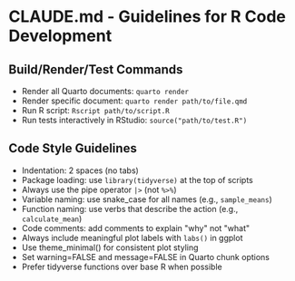 # CLAUDE.md - Guidelines for R Code Development

## Build/Render/Test Commands
- Render all Quarto documents: `quarto render`
- Render specific document: `quarto render path/to/file.qmd`
- Run R script: `Rscript path/to/script.R`
- Run tests interactively in RStudio: `source("path/to/test.R")`

## Code Style Guidelines
- Indentation: 2 spaces (no tabs)
- Package loading: use `library(tidyverse)` at the top of scripts
- Always use the pipe operator `|>` (not `%>%`)
- Variable naming: use snake_case for all names (e.g., `sample_means`)
- Function naming: use verbs that describe the action (e.g., `calculate_mean`)
- Code comments: add comments to explain "why" not "what"
- Always include meaningful plot labels with `labs()` in ggplot
- Use theme_minimal() for consistent plot styling
- Set warning=FALSE and message=FALSE in Quarto chunk options
- Prefer tidyverse functions over base R when possible
